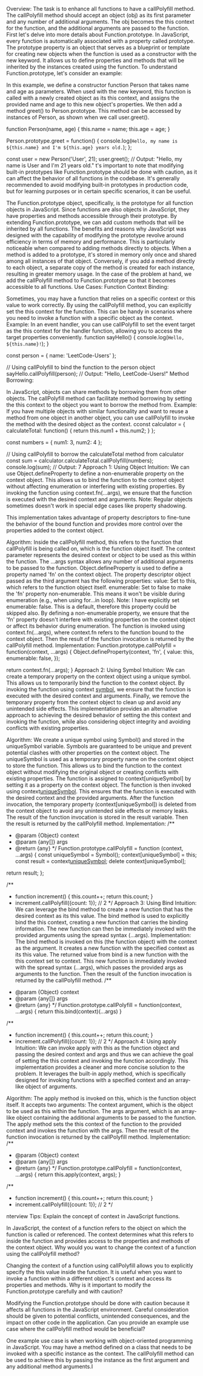 Overview:
The task is to enhance all functions to have a callPolyfill method. The callPolyfill method should accept an object (obj) as its first parameter and any number of additional arguments. The obj becomes the this context for the function, and the additional arguments are passed to the function.
First let's delve into more details about Function.prototype.
In JavaScript, every function is automatically associated with a property called prototype. The prototype property is an object that serves as a blueprint or template for creating new objects when the function is used as a constructor with the new keyword.
It allows us to define properties and methods that will be inherited by the instances created using the function.
To understand Function.prototype, let's consider an example:

In this example, we define a constructor function Person that takes name and age as parameters. When used with the new keyword, this function is called with a newly created object as its this context, and assigns the provided name and age to this new object's properties.
We then add a method greet() to Person.prototype. This method can be accessed by instances of Person, as shown when we call user.greet().

function Person(name, age) {
this.name = name;
this.age = age;
}

Person.prototype.greet = function() {
console.log(`Hello, my name is ${this.name} and I'm ${this.age} years old.`);
};

const user = new Person('User', 21);
user.greet(); // Output: "Hello, my name is User and I'm 21 years old."
t's important to note that modifying built-in prototypes like Function.prototype should be done with caution, as it can affect the behavior of all functions in the codebase. It's generally recommended to avoid modifying built-in prototypes in production code, but for learning purposes or in certain specific scenarios, it can be useful.

The Function.prototype object, specifically, is the prototype for all function objects in JavaScript. Since functions are also objects in JavaScript, they have properties and methods accessible through their prototype.
By extending Function.prototype, we can add custom methods that will be inherited by all functions. The benefits and reasons why JavaScript was designed with the capability of modifying the prototype revolve around efficiency in terms of memory and performance. This is particularly noticeable when compared to adding methods directly to objects. When a method is added to a prototype, it's stored in memory only once and shared among all instances of that object. Conversely, if you add a method directly to each object, a separate copy of the method is created for each instance, resulting in greater memory usage.
In the case of the problem at hand, we add the callPolyfill method to Function.prototype so that it becomes accessible to all functions.
Use Cases:
Function Context Binding:

Sometimes, you may have a function that relies on a specific context or this value to work correctly. By using the callPolyfill method, you can explicitly set the this context for the function. This can be handy in scenarios where you need to invoke a function with a specific object as the context.
Example:
In an event handler, you can use callPolyfill to set the event target as the this context for the handler function, allowing you to access the target properties conveniently.
function sayHello() {
console.log(`Hello, ${this.name}!`);
}

const person = { name: 'LeetCode-Users' };

// Using callPolyfill to bind the function to the person object
sayHello.callPolyfill(person); // Output: "Hello, LeetCode-Users!"
Method Borrowing:

In JavaScript, objects can share methods by borrowing them from other objects. The callPolyfill method can facilitate method borrowing by setting the this context to the object you want to borrow the method from.
Example:
If you have multiple objects with similar functionality and want to reuse a method from one object in another object, you can use callPolyfill to invoke the method with the desired object as the context.
cconst calculator = {
calculateTotal: function() {
return this.num1 + this.num2;
}
};

const numbers = {
num1: 3,
num2: 4
};

// Using callPolyfill to borrow the calculateTotal method from calculator
const sum = calculator.calculateTotal.callPolyfill(numbers);
console.log(sum); // Output: 7
Approach 1: Using Object
Intuition:
We can use Object.defineProperty to define a non-enumerable property on the context object. This allows us to bind the function to the context object without affecting enumeration or interfering with existing properties.
By invoking the function using context.fn(...args), we ensure that the function is executed with the desired context and arguments.
Note: Regular objects sometimes doesn't work in special edge cases like property shadowing.

This implementation takes advantage of property descriptors to fine-tune the behavior of the bound function and provides more control over the properties added to the context object.

Algorithm:
Inside the callPolyfill method, this refers to the function that callPolyfill is being called on, which is the function object itself.
The context parameter represents the desired context or object to be used as this within the function.
The ...args syntax allows any number of additional arguments to be passed to the function.
Object.defineProperty is used to define a property named 'fn' on the context object. The property descriptor object passed as the third argument has the following properties:
value: Set to this, which refers to the function object itself.
enumerable: Set to false to make the 'fn' property non-enumerable. This means it won't be visible during enumeration (e.g., when using for...in loop).
Note: I have explicitly set enumerable: false. This is a default, therefore this property could be skipped also.
By defining a non-enumerable property, we ensure that the 'fn' property doesn't interfere with existing properties on the context object or affect its behavior during enumeration.
The function is invoked using context.fn(...args), where context.fn refers to the function bound to the context object.
Then the result of the function invocation is returned by the callPolyfill method.
Implementation:
Function.prototype.callPolyfill = function(context, ...args) {
Object.defineProperty(context, 'fn', {
value: this,
enumerable: false,
});

return context.fn(...args);
}
Approach 2: Using Symbol
Intuition:
We can create a temporary property on the context object using a unique symbol. This allows us to temporarily bind the function to the context object.
By invoking the function using context [symbol](...args), we ensure that the function is executed with the desired context and arguments. Finally, we remove the temporary property from the context object to clean up and avoid any unintended side effects.
This implementation provides an alternative approach to achieving the desired behavior of setting the this context and invoking the function, while also considering object integrity and avoiding conflicts with existing properties.

Algorithm:
We create a unique symbol using Symbol() and stored in the uniqueSymbol variable. Symbols are guaranteed to be unique and prevent potential clashes with other properties on the context object.
The uniqueSymbol is used as a temporary property name on the context object to store the function. This allows us to bind the function to the context object without modifying the original object or creating conflicts with existing properties.
The function is assigned to context[uniqueSymbol] by setting it as a property on the context object.
The function is then invoked using context[uniqueSymbol](...args). This ensures that the function is executed with the desired context and the provided arguments.
After the function invocation, the temporary property (context[uniqueSymbol]) is deleted from the context object to avoid any unintended side effects or memory leaks.
The result of the function invocation is stored in the result variable.
Then the result is returned by the callPolyfill method.
Implementation:
/\*\*

- @param {Object} context
- @param {any[]} args
- @return {any}
  \*/
  Function.prototype.callPolyfill = function (context, ...args) {
  const uniqueSymbol = Symbol();
  context[uniqueSymbol] = this;
  const result = context[uniqueSymbol](...args);
  delete context[uniqueSymbol];

return result;
};

/\*\*

- function increment() { this.count++; return this.count; }
- increment.callPolyfill({count: 1}); // 2
  \*/
  Approach 3: Using Bind
  Intuition:
  We can leverage the bind method to create a new function that has the desired context as its this value.
  The bind method is used to explicitly bind the this context, creating a new function that carries the binding information. The new function can then be immediately invoked with the provided arguments using the spread syntax (...args).
  Implementation:
  The bind method is invoked on this (the function object) with the context as the argument. It creates a new function with the specified context as its this value.
  The returned value from bind is a new function with the this context set to context. This new function is immediately invoked with the spread syntax (...args), which passes the provided args as arguments to the function.
  Then the result of the function invocation is returned by the callPolyfill method.
  /\*\*

* @param {Object} context
* @param {any[]} args
* @return {any}
  \*/
  Function.prototype.callPolyfill = function(context, ...args) {
  return this.bind(context)(...args)
  }

/\*\*

- function increment() { this.count++; return this.count; }
- increment.callPolyfill({count: 1}); // 2
  \*/
  Approach 4: Using apply
  Intuition:
  We can invoke apply with this as the function object and passing the desired context and args and thus we can achieve the goal of setting the this context and invoking the function accordingly.
  This implementation provides a cleaner and more concise solution to the problem. It leverages the built-in apply method, which is specifically designed for invoking functions with a specified context and an array-like object of arguments.

Algorithm:
The apply method is invoked on this, which is the function object itself. It accepts two arguments:
The context argument, which is the object to be used as this within the function.
The args argument, which is an array-like object containing the additional arguments to be passed to the function.
The apply method sets the this context of the function to the provided context and invokes the function with the args.
Then the result of the function invocation is returned by the callPolyfill method.
Implementation:
/\*\*

- @param {Object} context
- @param {any[]} args
- @return {any}
  \*/
  Function.prototype.callPolyfill = function(context, ...args) {
  return this.apply(context, args);
  }

/\*\*

- function increment() { this.count++; return this.count; }
- increment.callPolyfill({count: 1}); // 2
  \*/

nterview Tips:
Explain the concept of context in JavaScript functions.

In JavaScript, the context of a function refers to the object on which the function is called or referenced. The context determines what this refers to inside the function and provides access to the properties and methods of the context object.
Why would you want to change the context of a function using the callPolyfill method?

Changing the context of a function using callPolyfill allows you to explicitly specify the this value inside the function. It is useful when you want to invoke a function within a different object's context and access its properties and methods.
Why is it important to modify the Function.prototype carefully and with caution?

Modifying the Function.prototype should be done with caution because it affects all functions in the JavaScript environment. Careful consideration should be given to potential conflicts, unintended consequences, and the impact on other code in the application.
Can you provide an example use case where the callPolyfill method would be beneficial?

One example use case is when working with object-oriented programming in JavaScript. You may have a method defined on a class that needs to be invoked with a specific instance as the context. The callPolyfill method can be used to achieve this by passing the instance as the first argument and any additional method arguments.I
